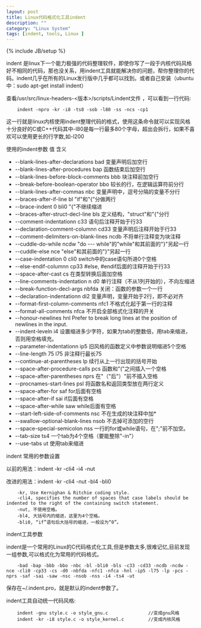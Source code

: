 ```yaml
---
layout: post
title: Linux代码格式化工具indent
description: ""
category: "Linux System"
tags: [indent, tools, Linux ]
---
```

{% include JB/setup %}

indent 是linux下一个能力极强的代码整理软件，即使你写了一段于内核代码风格好不相同的代码，那也没关系，用indent工具就能解决你的问题，帮你整理你的代码。indent几乎在所有的Linux发行版中几乎都可以找到。或者自己安装（ubuntu中：sudo apt-get  install  indent）

查看/usr/src/linux-headers-<版本>/scripts/Lindent文件 ，可以看到一行代码:

        indent -npro -kr -i8 -ts8 -sob -l80 -ss -ncs -cp1

这一行就是linux内核使用indent整理代码的格式，使用这条命令就可以实现风格十分良好的C或C++代码其中-l80是每一行最多80个字母，超出会拆行，如果不喜欢可以使用更长的行字数,如-l200

使用的indent参数 值 含义 

* --blank-lines-after-declarations  bad  变量声明后加空行  
* --blank-lines-after-procedures  bap  函数结束后加空行  
* --blank-lines-before-block-comments  bbb  块注释前加空行  
* --break-before-boolean-operator  bbo  较长的行，在逻辑运算符前分行  
* --blank-lines-after-commas  nbc  变量声明中，逗号分隔的变量不分行  
* --braces-after-if-line  bl  "if"和"{"分做两行  
* --brace-indent 0  bli0  "{"不继续缩进  
* --braces-after-struct-decl-line  bls  定义结构，"struct"和"{"分行  
* --comment-indentationn  c33  语句后注释开始于行33  
* --declaration-comment-columnn  cd33  变量声明后注释开始于行33  
* --comment-delimiters-on-blank-lines  ncdb  不将单行注释变为块注释  
* --cuddle-do-while  ncdw  "do --- while"的"while"和其前面的"}"另起一行  
* --cuddle-else  nce  "else"和其前面的"}"另起一行  
* --case-indentation 0  cli0  switch中的case语句所进0个空格  
* --else-endif-columnn  cp33  #else, #endif后面的注释开始于行33  
* --space-after-cast  cs  在类型转换后面加空格  
* --line-comments-indentation n  d0  单行注释（不从1列开始的），不向左缩进  
* --break-function-decl-args  nbfda  关闭：函数的参数一个一行  
* --declaration-indentationn  di2  变量声明，变量开始于2行，即不必对齐  
* --format-first-column-comments  nfc1  不格式化起于第一行的注释  
* --format-all-comments  nfca  不开启全部格式化注释的开关  
* --honour-newlines  hnl  Prefer to break long lines at the position of newlines in the input.  
* --indent-leveln  i4  设置缩进多少字符，如果为tab的整数倍，用tab来缩进，否则用空格填充。  
* --parameter-indentationn  ip5  旧风格的函数定义中参数说明缩进5个空格  
* --line-length 75  l75  非注释行最长75  
* --continue-at-parentheses  lp  续行从上一行出现的括号开始  
* --space-after-procedure-calls  pcs  函数和"("之间插入一个空格  
* --space-after-parentheses  nprs  在"（"后"）"前不插入空格  
* --procnames-start-lines  psl  将函数名和返回类型放在两行定义  
* --space-after-for  saf  for后面有空格  
* --space-after-if  sai  if后面有空格  
* --space-after-while  saw  while后面有空格  
* --start-left-side-of-comments  nsc  不在生成的块注释中加*  
* --swallow-optional-blank-lines  nsob  不去掉可添加的空行  
* --space-special-semicolon  nss  一行的for或while语句，在";"前不加空。  
* --tab-size  ts4  一个tab为4个空格（要能整除"-in"）  
* --use-tabs  ut  使用tab来缩进 

indent 常用的参数设置

以前的用法：indent -kr -cli4 -i4 -nut <filename>

改进的用法：indent -kr -cli4 -nut -bl4 -bli0 <filename>

        -kr, Use Kernighan & Ritchie coding style.
        -cli4, specifies the number of spaces that case labels should be indented to the right of the containing switch statement.
        -nut, 不使用空格。
        -bl4, 大括号内的缩进，这里为4个空格。
        -bli0, “if”语句后大括号的缩进，一般设为“0”。

indent工具参数

indent是一个常用的Linux的C代码格式化工具,但是参数太多,很难记忆,目前发现一组参数,可以格式化为常用的代码格式。

        -bad -bap -bbb -bbo -nbc -bl -bli0 -bls -c33 -cd33 -ncdb -ncdw -nce -cli0 -cp33 -cs -d0 -nbfda -nfc1 -nfca -hnl -ip5 -l75 -lp -pcs -nprs -saf -sai -saw -nsc -nsob -nss -i4 -ts4 -ut

保存在~/.indent.pro，就是默认的indent参数了。

indent工具自动统一代码风格:

        indent -gnu style.c -o style_gnu.c               //变成gnu风格
        indent -kr -i8 style.c -o style_kernel.c         //变成内核风格
